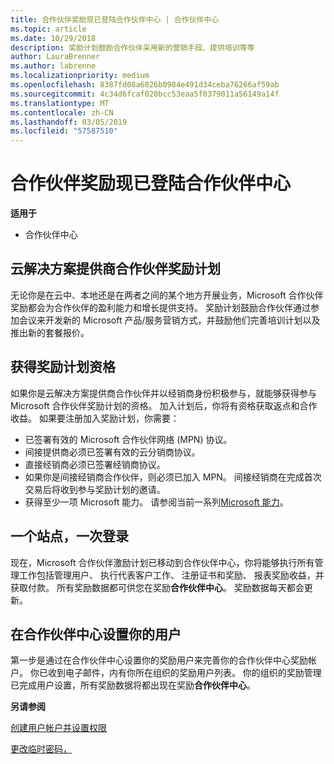 ```yaml
---
title: 合作伙伴奖励现已登陆合作伙伴中心 | 合作伙伴中心
ms.topic: article
ms.date: 10/29/2018
description: 奖励计划鼓励合作伙伴采用新的营销手段、提供培训等等
author: LauraBrenner
ms.author: labrenne
ms.localizationpriority: medium
ms.openlocfilehash: 8387fd08a6826b0984e491d34ceba76266af59ab
ms.sourcegitcommit: 4c34d6fcaf020bcc53eaa5f0379011a56149a14f
ms.translationtype: MT
ms.contentlocale: zh-CN
ms.lasthandoff: 03/05/2019
ms.locfileid: "57587510"
---
```

# <a name="partner-incentives-is-now-on-partner-center"></a>合作伙伴奖励现已登陆合作伙伴中心 

**适用于**

-  合作伙伴中心

## <a name="the-csp-partner-incentives-program"></a>云解决方案提供商合作伙伴奖励计划

无论你是在云中、本地还是在两者之间的某个地方开展业务，Microsoft 合作伙伴奖励都会为合作伙伴的盈利能力和增长提供支持。 奖励计划鼓励合作伙伴通过参加会议来开发新的 Microsoft 产品/服务营销方式，并鼓励他们完善培训计划以及推出新的套餐报价。 

## <a name="qualify-for-the-incentives-program"></a>获得奖励计划资格

如果你是云解决方案提供商合作伙伴并以经销商身份积极参与，就能够获得参与 Microsoft 合作伙伴奖励计划的资格。
加入计划后，你将有资格获取返点和合作收益。 如果要注册加入奖励计划，你需要： 
- 已签署有效的 Microsoft 合作伙伴网络 (MPN) 协议。  
- 间接提供商必须已签署有效的云分销商协议。
- 直接经销商必须已签署经销商协议。
- 如果你是间接经销商合作伙伴，则必须已加入 MPN。 间接经销商在完成首次交易后将收到参与奖励计划的邀请。 
- 获得至少一项 Microsoft 能力。 请参阅当前一系列[Microsoft 能力](competencies.md)。

## <a name="one-site-one-log-on"></a>一个站点，一次登录

现在，Microsoft 合作伙伴激励计划已移动到合作伙伴中心，你将能够执行所有管理工作包括管理用户、 执行代表客户工作、 注册证书和奖励、 报表奖励收益，并获取付款。 所有奖励数据都可供您在奖励**合作伙伴中心**。 奖励数据每天都会更新。
 
## <a name="set-your-users-up-in-partner-center"></a>在合作伙伴中心设置你的用户
 
第一步是通过在合作伙伴中心设置你的奖励用户来完善你的合作伙伴中心奖励帐户。 你已收到电子邮件，内有你所在组织的奖励用户列表。 你的组织的奖励管理已完成用户设置，所有奖励数据将都出现在奖励**合作伙伴中心**。

**另请参阅**

[创建用户帐户并设置权限](create-user-accounts-and-set-permissions.md)

[更改临时密码，](change-your-temporary-password.md)

